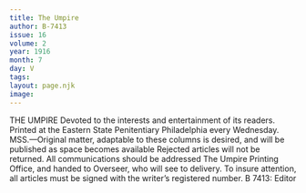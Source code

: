 ```yaml
---
title: The Umpire
author: B-7413
issue: 16
volume: 2
year: 1916
month: 7
day: V
tags:
layout: page.njk
image:
---
```

THE UMPIRE       Devoted to the interests and entertainment of its readers.      Printed at the Eastern State Penitentiary Philadelphia every Wednesday.       MSS.—Original matter, adaptable to these columns is desired, and will be published as space becomes available Rejected articles will not be returned.       All communications should be addressed The Umpire Printing Office, and handed to Overseer, who will see to delivery.       To insure attention, all articles must be signed with the writer’s registered number.       B 7413: Editor





